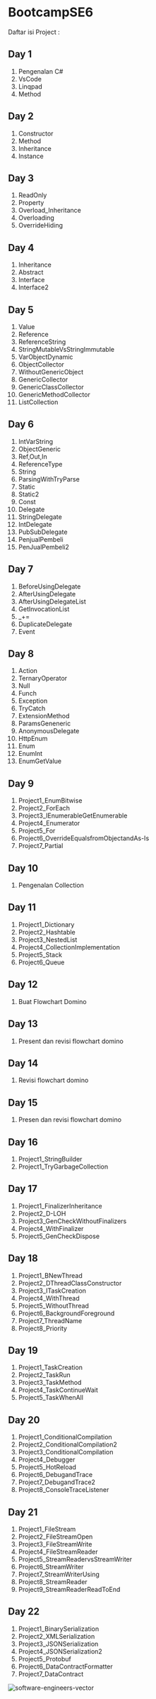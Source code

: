 # BootcampSE6
Daftar isi Project :
## Day 1
1. Pengenalan C#
2. VsCode
3. Linqpad
4. Method
   
## Day 2
1. Constructor
2. Method
3. Inheritance
4. Instance
   
## Day 3
1. ReadOnly
2. Property
3. Overload_Inheritance
4. Overloading
5. OverrideHiding
   
## Day 4
1. Inheritance
2. Abstract
3. Interface
4. Interface2
   
## Day 5
1. Value
2. Reference
3. ReferenceString
4. StringMutableVsStringImmutable
5. VarObjectDynamic
6. ObjectCollector
7. WithoutGenericObject
8. GenericCollector
9. GenericClassCollector
10. GenericMethodCollector
11. ListCollection

## Day 6
1. IntVarString
2. ObjectGeneric
3. Ref,Out,In
4. ReferenceType
5. String
6. ParsingWithTryParse
7. Static
8. Static2
9. Const
10. Delegate
11. StringDelegate
12. IntDelegate
13. PubSubDelegate
14. PenjualPembeli
15. PenJualPembeli2

## Day 7
1. BeforeUsingDelegate
2. AfterUsingDelegate
3. AfterUsingDelegateList
4. GetInvocationList
5. _+=
6. DuplicateDelegate
7. Event

## Day 8 
1. Action
2. TernaryOperator
3. Null
4. Funch
5. Exception
6. TryCatch
7. ExtensionMethod
8. ParamsGeneneric
9. AnonymousDelegate
10. HttpEnum
11. Enum
12. EnumInt
13. EnumGetValue

## Day 9
1. Project1_EnumBitwise
2. Project2_ForEach
3. Project3_IEnumerableGetEnumerable
4. Project4_Enumerator
5. Project5_For
6. Project6_OverrideEqualsfromObjectandAs-Is
7. Project7_Partial

## Day 10
1. Pengenalan Collection

## Day 11
1. Project1_Dictionary
2. Project2_Hashtable
3. Project3_NestedList
4. Project4_CollectionImplementation
5. Project5_Stack
6. Project6_Queue

## Day 12
1. Buat Flowchart Domino

## Day 13
1. Present dan revisi flowchart domino

## Day 14
1. Revisi flowchart domino

## Day 15
1. Presen dan revisi flowchart domino

## Day 16
1. Project1_StringBuilder
2. Project1_TryGarbageCollection

## Day 17
1. Project1_FinalizerInheritance
2. Project2_D-LOH
3. Project3_GenCheckWithoutFinalizers
4. Project4_WithFinalizer
5. Project5_GenCheckDispose

## Day 18
1. Project1_BNewThread
2. Project2_DThreadClassConstructor
3. Project3_ITaskCreation
4. Project4_WithThread
5. Project5_WithoutThread
6. Project6_BackgroundForeground
7. Project7_ThreadName
8. Project8_Priority

## Day 19
1. Project1_TaskCreation
2. Project2_TaskRun
3. Project3_TaskMethod
4. Project4_TaskContinueWait
5. Project5_TaskWhenAll

## Day 20
1. Project1_ConditionalCompilation
2. Project2_ConditionalCompilation2
3. Project3_ConditionalCompilation
4. Project4_Debugger
5. Project5_HotReload
6. Project6_DebugandTrace
7. Project7_DebugandTrace2
8. Project8_ConsoleTraceListener

## Day 21
1. Project1_FileStream
2. Project2_FileStreamOpen
3. Project3_FileStreamWrite
4. Project4_FileStreamReader
5. Project5_StreamReadervsStreamWriter
6. Project6_StreamWriter
7. Project7_StreamWriterUsing
8. Project8_StreamReader
9. Project9_StreamReaderReadToEnd

## Day 22
1. Project1_BinarySerialization
2. Project2_XMLSerialization
3. Project3_JSONSerialization
4. Project4_JSONSerialization2
5. Project5_Protobuf
6. Project6_DataContractFormatter
7. Project7_DataContract

![software-engineers-vector](https://github.com/Muhammadhidayatullahaspar/BootcampSE6/assets/100209360/5f8e3349-3c35-44dc-90c4-55373b59a6f3)

